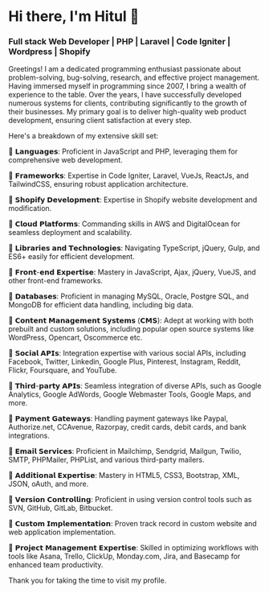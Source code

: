 **<h1>Hi there, I'm Hitul 👋</h1>**

<h3>Full stack Web Developer | PHP | Laravel | Code Igniter | Wordpress | Shopify</h3>

Greetings! I am a dedicated programming enthusiast passionate about problem-solving, bug-solving, research, and effective project management. Having immersed myself in programming since 2007, I bring a wealth of experience to the table. Over the years, I have successfully developed numerous systems for clients, contributing significantly to the growth of their businesses. My primary goal is to deliver high-quality web product development, ensuring client satisfaction at every step.

Here's a breakdown of my extensive skill set:

🔶 𝗟𝗮𝗻𝗴𝘂𝗮𝗴𝗲𝘀: Proficient in JavaScript and PHP, leveraging them for comprehensive web development.

🔶 𝗙𝗿𝗮𝗺𝗲𝘄𝗼𝗿𝗸𝘀: Expertise in Code Igniter, Laravel, VueJs, ReactJs, and TailwindCSS, ensuring robust application architecture.

🔶 𝗦𝗵𝗼𝗽𝗶𝗳𝘆 𝗗𝗲𝘃𝗲𝗹𝗼𝗽𝗺𝗲𝗻𝘁: Expertise in Shopify website development and modification.

🔶 𝗖𝗹𝗼𝘂𝗱 𝗣𝗹𝗮𝘁𝗳𝗼𝗿𝗺𝘀: Commanding skills in AWS and DigitalOcean for seamless deployment and scalability.

🔶 𝗟𝗶𝗯𝗿𝗮𝗿𝗶𝗲𝘀 𝗮𝗻𝗱 𝗧𝗲𝗰𝗵𝗻𝗼𝗹𝗼𝗴𝗶𝗲𝘀: Navigating TypeScript, jQuery, Gulp, and ES6+ easily for efficient development.

🔶 𝗙𝗿𝗼𝗻𝘁-𝗲𝗻𝗱 𝗘𝘅𝗽𝗲𝗿𝘁𝗶𝘀𝗲: Mastery in JavaScript, Ajax, jQuery, VueJS, and other front-end frameworks.

🔶 𝗗𝗮𝘁𝗮𝗯𝗮𝘀𝗲𝘀: Proficient in managing MySQL, Oracle, Postgre SQL, and MongoDB for efficient data handling, including big data.

🔶 𝗖𝗼𝗻𝘁𝗲𝗻𝘁 𝗠𝗮𝗻𝗮𝗴𝗲𝗺𝗲𝗻𝘁 𝗦𝘆𝘀𝘁𝗲𝗺𝘀 (𝗖𝗠𝗦): Adept at working with both prebuilt and custom solutions, including popular open source systems like WordPress, Opencart, Oscommerce etc.

🔶 𝗦𝗼𝗰𝗶𝗮𝗹 𝗔𝗣𝗜𝘀: Integration expertise with various social APIs, including Facebook, Twitter, Linkedin, Google Plus, Pinterest, Instagram, Reddit, Flickr, Foursquare, and YouTube.

🔶 𝗧𝗵𝗶𝗿𝗱-𝗽𝗮𝗿𝘁𝘆 𝗔𝗣𝗜𝘀: Seamless integration of diverse APIs, such as Google Analytics, Google AdWords, Google Webmaster Tools, Google Maps, and more.

🔶 𝗣𝗮𝘆𝗺𝗲𝗻𝘁 𝗚𝗮𝘁𝗲𝘄𝗮𝘆𝘀: Handling payment gateways like Paypal, Authorize.net, CCAvenue, Razorpay, credit cards, debit cards, and bank integrations.

🔶 𝗘𝗺𝗮𝗶𝗹 𝗦𝗲𝗿𝘃𝗶𝗰𝗲𝘀: Proficient in Mailchimp, Sendgrid, Mailgun, Twilio, SMTP, PHPMailer, PHPList, and various third-party mailers.

🔶 𝗔𝗱𝗱𝗶𝘁𝗶𝗼𝗻𝗮𝗹 𝗘𝘅𝗽𝗲𝗿𝘁𝗶𝘀𝗲: Mastery in HTML5, CSS3, Bootstrap, XML, JSON, oAuth, and more.

🔶 𝗩𝗲𝗿𝘀𝗶𝗼𝗻 𝗖𝗼𝗻𝘁𝗿𝗼𝗹𝗹𝗶𝗻𝗴: Proficient in using version control tools such as SVN, GitHub, GitLab, Bitbucket.

🔶 𝗖𝘂𝘀𝘁𝗼𝗺 𝗜𝗺𝗽𝗹𝗲𝗺𝗲𝗻𝘁𝗮𝘁𝗶𝗼𝗻: Proven track record in custom website and web application implementation.

🔶 𝗣𝗿𝗼𝗷𝗲𝗰𝘁 𝗠𝗮𝗻𝗮𝗴𝗲𝗺𝗲𝗻𝘁 𝗘𝘅𝗽𝗲𝗿𝘁𝗶𝘀𝗲: Skilled in optimizing workflows with tools like Asana, Trello, ClickUp, Monday.com, Jira, and Basecamp for enhanced team productivity.

Thank you for taking the time to visit my profile.
